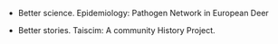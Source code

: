 - </strong></strong> Better science. Epidemiology: Pathogen Network in European Deer

- </strong></strong> Better stories. Taiscim: A community History Project.
